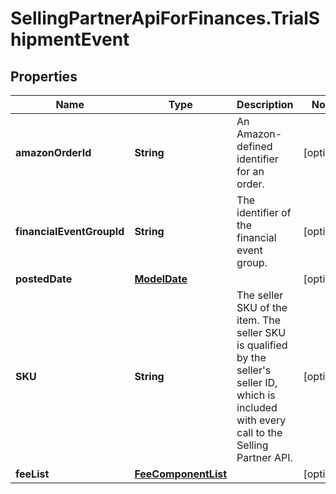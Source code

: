 # SellingPartnerApiForFinances.TrialShipmentEvent

## Properties
Name | Type | Description | Notes
------------ | ------------- | ------------- | -------------
**amazonOrderId** | **String** | An Amazon-defined identifier for an order. | [optional] 
**financialEventGroupId** | **String** | The identifier of the financial event group. | [optional] 
**postedDate** | [**ModelDate**](ModelDate.md) |  | [optional] 
**SKU** | **String** | The seller SKU of the item. The seller SKU is qualified by the seller&#x27;s seller ID, which is included with every call to the Selling Partner API. | [optional] 
**feeList** | [**FeeComponentList**](FeeComponentList.md) |  | [optional] 
